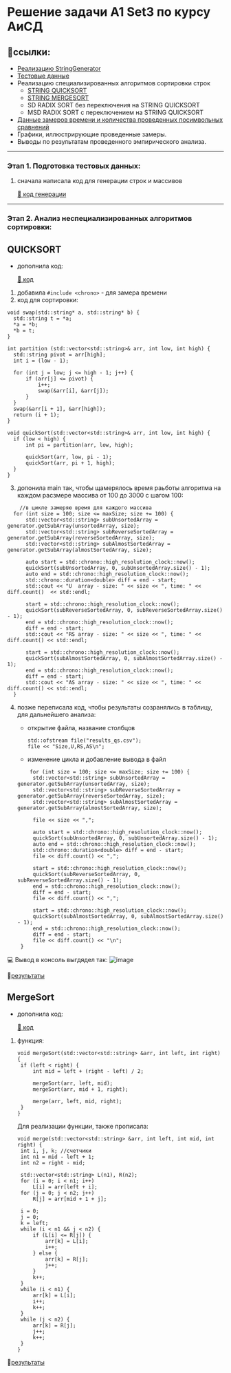 # Решение задачи A1 Set3 по курсу АиСД

## 📌ссылки:

* [Реализацию StringGenerator](generate.cpp)
* [Тестовые данные]()
* Реализацию специализированных алгоритмов сортировки строк
   * [STRING QUICKSORT](algo/str_quickSort.cpp)
   * [STRING MERGESORT](algo/str_mergeSort.cpp)
   * SD RADIX SORT без переключения на STRING QUICKSORT
   * MSD RADIX SORT с переключением на STRING QUICKSORT
* [Данные замеров времени и количества проведенных посимвольных сравнений](results_data)
* Графики, иллюстрирующие проведенные замеры.
* Выводы по результатам проведенного эмпирического анализа.
_____________________
### Этап 1. Подготовка тестовых данных:

1) сначала написала код для генерации строк и массивов

   [📎 код генерации](generate.cpp)

___________________
### Этап 2. Анализ неспециализированных алгоритмов сортировки:

## **QUICKSORT**

* дополнила код:

  [📎 код](A1_quickSort.cpp)
  
1) добавила `#include <chrono>` - для замера времени
2) код для сортировки:
  ```
  void swap(std::string* a, std::string* b) {
    std::string t = *a;
    *a = *b;
    *b = t;
}

int partition (std::vector<std::string>& arr, int low, int high) {
    std::string pivot = arr[high];
    int i = (low - 1);

    for (int j = low; j <= high - 1; j++) {
        if (arr[j] <= pivot) {
            i++;
            swap(&arr[i], &arr[j]);
        }
    }
    swap(&arr[i + 1], &arr[high]);
    return (i + 1);
}

void quickSort(std::vector<std::string>& arr, int low, int high) {
    if (low < high) {
        int pi = partition(arr, low, high);

        quickSort(arr, low, pi - 1);
        quickSort(arr, pi + 1, high);
    }
}
  ```
3) допонила main так, чтобы щамерялось время раьботы алгоритма на каждом расзмере массива от 100 до 3000 с шагом 100:
  ```
      //в цикле замеряю время для каждого массива
    for (int size = 100; size <= maxSize; size += 100) {
        std::vector<std::string> subUnsortedArray = generator.getSubArray(unsortedArray, size);
        std::vector<std::string> subReverseSortedArray = generator.getSubArray(reverseSortedArray, size);
        std::vector<std::string> subAlmostSortedArray = generator.getSubArray(almostSortedArray, size);

        auto start = std::chrono::high_resolution_clock::now();
        quickSort(subUnsortedArray, 0, subUnsortedArray.size() - 1);
        auto end = std::chrono::high_resolution_clock::now();
        std::chrono::duration<double> diff = end - start;
        std::cout << "U  array - size: " << size << ", time: " << diff.count()  << std::endl;

        start = std::chrono::high_resolution_clock::now();
        quickSort(subReverseSortedArray, 0, subReverseSortedArray.size() - 1);
        end = std::chrono::high_resolution_clock::now();
        diff = end - start;
        std::cout << "RS array - size: " << size << ", time: " << diff.count() << std::endl;

        start = std::chrono::high_resolution_clock::now();
        quickSort(subAlmostSortedArray, 0, subAlmostSortedArray.size() - 1);
        end = std::chrono::high_resolution_clock::now();
        diff = end - start;
        std::cout << "AS array - size: " << size << ", time: " << diff.count() << std::endl;
    }
  ```

4) позже переписала код, чтобы результаты созранялись в таблицу, для дальнейшего анализа:


   * открытие файла, название столбцов
     ```
     std::ofstream file("results_qs.csv");
     file << "Size,U,RS,AS\n";
     ```
     
   * изменение цикла и добавление вывода в файл
     
   ```
       for (int size = 100; size <= maxSize; size += 100) {
        std::vector<std::string> subUnsortedArray = generator.getSubArray(unsortedArray, size);
        std::vector<std::string> subReverseSortedArray = generator.getSubArray(reverseSortedArray, size);
        std::vector<std::string> subAlmostSortedArray = generator.getSubArray(almostSortedArray, size);

        file << size << ",";

        auto start = std::chrono::high_resolution_clock::now();
        quickSort(subUnsortedArray, 0, subUnsortedArray.size() - 1);
        auto end = std::chrono::high_resolution_clock::now();
        std::chrono::duration<double> diff = end - start;
        file << diff.count() << ",";

        start = std::chrono::high_resolution_clock::now();
        quickSort(subReverseSortedArray, 0, subReverseSortedArray.size() - 1);
        end = std::chrono::high_resolution_clock::now();
        diff = end - start;
        file << diff.count() << ",";

        start = std::chrono::high_resolution_clock::now();
        quickSort(subAlmostSortedArray, 0, subAlmostSortedArray.size() - 1);
        end = std::chrono::high_resolution_clock::now();
        diff = end - start;
        file << diff.count() << "\n";
    }
   ```

💻 Вывод в консоль выгдядел так:
![image](https://github.com/Kaleria-F/Algo_str/assets/113393162/07dc96d5-1d1c-41b2-b8ab-c727458df985)

📁[результаты](results_data/results_qs.csv)



## **MergeSort**

* дополнила код:

  [📎 код](A1_mergeSort.cpp)

1) функция:
   ```
   void mergeSort(std::vector<std::string> &arr, int left, int right) {
    if (left < right) {
        int mid = left + (right - left) / 2;

        mergeSort(arr, left, mid);
        mergeSort(arr, mid + 1, right);

        merge(arr, left, mid, right);
    }
   }
   ```
   Для реализации функции, также прописала: 
   
   ```
   void merge(std::vector<std::string> &arr, int left, int mid, int right) {
    int i, j, k; //счетчики
    int n1 = mid - left + 1;
    int n2 = right - mid;

    std::vector<std::string> L(n1), R(n2);
    for (i = 0; i < n1; i++)
        L[i] = arr[left + i];
    for (j = 0; j < n2; j++)
        R[j] = arr[mid + 1 + j];

    i = 0;
    j = 0;
    k = left;
    while (i < n1 && j < n2) {
        if (L[i] <= R[j]) {
            arr[k] = L[i];
            i++;
        } else {
            arr[k] = R[j];
            j++;
        }
        k++;
    }
    while (i < n1) {
        arr[k] = L[i];
        i++;
        k++;
    }
    while (j < n2) {
        arr[k] = R[j];
        j++;
        k++;
    }
   }   
   ```
📁[результаты](results_data/results_ms.csv)


